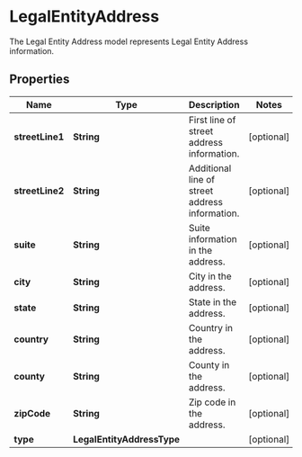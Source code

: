 

# LegalEntityAddress

The Legal Entity Address model represents Legal Entity Address information.

## Properties

| Name | Type | Description | Notes |
|------------ | ------------- | ------------- | -------------|
|**streetLine1** | **String** | First line of street address information.              |  [optional] |
|**streetLine2** | **String** | Additional line of street address information.              |  [optional] |
|**suite** | **String** | Suite information in the address.              |  [optional] |
|**city** | **String** | City in the address.              |  [optional] |
|**state** | **String** | State in the address.              |  [optional] |
|**country** | **String** | Country in the address.              |  [optional] |
|**county** | **String** | County in the address.              |  [optional] |
|**zipCode** | **String** | Zip code in the address.              |  [optional] |
|**type** | **LegalEntityAddressType** |  |  [optional] |



